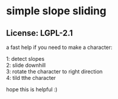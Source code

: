 # simple slope sliding
## License: LGPL-2.1

a fast help if you need to make a character:

1: detect slopes  
2: slide downhill  
3: rotate the character to right direction  
4: tild tthe character  

hope this is helpful :)
